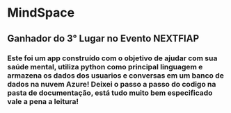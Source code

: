 # MindSpace
## Ganhador do 3° Lugar no Evento NEXTFIAP
### Este foi um app construído com o objetivo de ajudar com sua saúde mental, utiliza python como principal linguagem e armazena os dados dos usuarios e conversas em um banco de dados na nuvem Azure! Deixei o passo a passo do codigo na pasta de documentação, está tudo muito bem especificado vale a pena a leitura!
